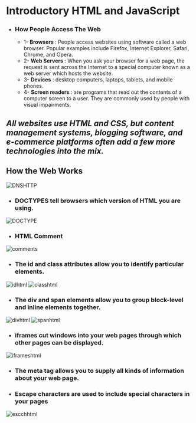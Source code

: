 # **Introductory HTML and JavaScript**
* ### How People Access The Web 
  * 1- **Browsers** : People access websites using software called a web browser. Popular examples include Firefox, Internet Explorer, Safari, Chrome, and Opera.
  * 2- **Web Servers** : When you ask your browser for a web page, the request is sent across the Internet to a special computer known as a web server which hosts the website.
  * 3- **Devices** :  desktop computers, laptops, tablets, and mobile phones.
  * 4- **Screen readers** : are programs that read out the contents of a computer screen to a user. They are commonly used by people with visual impairments.

## ***All websites use HTML and CSS, but content management systems, blogging software, and e-commerce platforms often add a few more technologies into the mix.***

## **How the Web Works**

![DNSHTTP](https://res.cloudinary.com/academind-gmbh/image/upload/f_auto,q_auto/c_limit,dpr_1.0,g_center,w_1000/v1/academind.com/content/tutorials/how-the-web-works/how-the-web-works-big-picture.jpg)

* ### **DOCTYPES** tell browsers which version of HTML you are using.
![DOCTYPE](https://encrypted-tbn0.gstatic.com/images?q=tbn:ANd9GcRv2DRHsl7eQjVIyvnmQaGWP-qpBzOjaDRRMA&usqp=CAU.jpg)

* ### **HTML Comment** 
![comments](https://encrypted-tbn0.gstatic.com/images?q=tbn:ANd9GcR64v7SmhNfGrzdgUZIKvGH56BLvTsMKMmsfg&usqp=CAU.jpg)

* ### The **id** and **class** attributes allow you to identify particular elements.
![idhtml](https://dart.dev/tutorials/web/images/dart-html-connect.png)
![classhtml](https://www.wikihow.com/images/thumb/5/53/Define-a-CSS-Class-Style-Step-4-Version-2.jpg/v4-460px-Define-a-CSS-Class-Style-Step-4-Version-2.jpg.webp)

* ### The **div** and **span** elements allow you to group block-level and inline elements together.
![divhtml](https://slideplayer.com/slide/12273035/72/images/3/DIV+Structures+%28used+before+HTML5%29.jpg)
![spanhtml](https://i.stack.imgur.com/wA8PD.png)

* ### **iframes** cut windows into your web pages through which other pages can be displayed.
![iframeshtml](https://1.bp.blogspot.com/-vKeZvxuVb0k/WLvQJOpY7rI/AAAAAAAABiM/lWYNhm1w07QIGrb3jfF3DWak2x5q5K7PQCLcB/s640/Screen%2BShot%2B2017-03-05%2Bat%2B5.43.52%2BPM.png)

* ### The **meta** tag allows you to supply all kinds of information about your web page.

* ### **Escape characters** are used to include special characters in your pages
![escchhtml](https://encrypted-tbn0.gstatic.com/images?q=tbn:ANd9GcQvDACWrautFKTIlcA10H0SPqOtADcbctFsZw&usqp=CAU.png)






